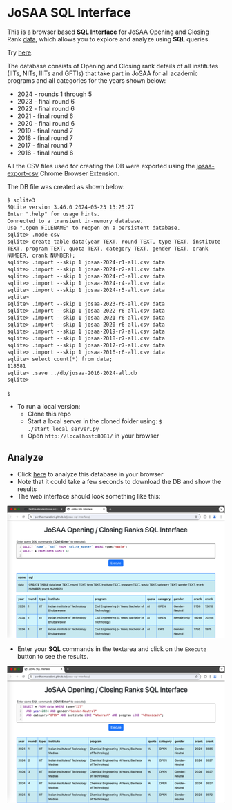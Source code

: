 # JoSAA SQL Interface

This is a browser based **SQL Interface** for JoSAA Opening and Closing Rank [data](https://josaa.nic.in/or-cr/), which allows you to explore and analyze using **SQL** queries.

Try [here](https://pardhavmaradani.github.io/josaa-sql-interface/).

The database consists of Opening and Closing rank details of all institutes (IITs, NITs, IIITs and GFTIs) that take part in JoSAA for all academic programs and all categories for the years shown below:

  - 2024 - rounds 1 through 5
  - 2023 - final round 6
  - 2022 - final round 6
  - 2021 - final round 6
  - 2020 - final round 6
  - 2019 - final round 7
  - 2018 - final round 7
  - 2017 - final round 7
  - 2016 - final round 6

All the CSV files used for creating the DB were exported using the [josaa-export-csv](https://github.com/PardhavMaradani/josaa-export-csv) Chrome Browser Extension.

The DB file was created as shown below:

```
$ sqlite3
SQLite version 3.46.0 2024-05-23 13:25:27
Enter ".help" for usage hints.
Connected to a transient in-memory database.
Use ".open FILENAME" to reopen on a persistent database.
sqlite> .mode csv
sqlite> create table data(year TEXT, round TEXT, type TEXT, institute TEXT, program TEXT, quota TEXT, category TEXT, gender TEXT, orank NUMBER, crank NUMBER);
sqlite> .import --skip 1 josaa-2024-r1-all.csv data
sqlite> .import --skip 1 josaa-2024-r2-all.csv data
sqlite> .import --skip 1 josaa-2024-r3-all.csv data
sqlite> .import --skip 1 josaa-2024-r4-all.csv data
sqlite> .import --skip 1 josaa-2024-r5-all.csv data
sqlite> 
sqlite> .import --skip 1 josaa-2023-r6-all.csv data
sqlite> .import --skip 1 josaa-2022-r6-all.csv data
sqlite> .import --skip 1 josaa-2021-r6-all.csv data
sqlite> .import --skip 1 josaa-2020-r6-all.csv data
sqlite> .import --skip 1 josaa-2019-r7-all.csv data
sqlite> .import --skip 1 josaa-2018-r7-all.csv data
sqlite> .import --skip 1 josaa-2017-r7-all.csv data
sqlite> .import --skip 1 josaa-2016-r6-all.csv data
sqlite> select count(*) from data;
118581
sqlite> .save ../db/josaa-2016-2024-all.db
sqlite> 

$
```

- To run a local version:
  - Clone this repo
  - Start a local server in the cloned folder using: `$ ./start_local_server.py`
  - Open `http://localhost:8081/` in your browser

## Analyze

- Click [here](https://pardhavmaradani.github.io/josaa-sql-interface/) to analyze this database in your browser
- Note that it could take a few seconds to download the DB and show the results
- The web interface should look something like this:

![JoSAA SQL Web Interface](images/josaa-sql-interface-sample1.png)

- Enter your **SQL** commands in the textarea and click on the `Execute` button to see the results.

![JoSAA SQL Web Interface Example](images/josaa-sql-interface-sample2.png)
